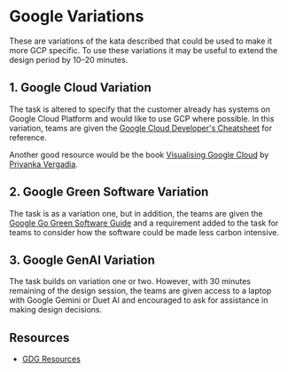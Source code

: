 # Google Variations

These are variations of the kata described that could be used to make it more GCP specific. To use these variations it may be useful to extend the design period by 10–20 minutes.

## 1. Google Cloud Variation

The task is altered to specify that the customer already has systems on Google Cloud Platform and would like to use GCP where possible. In this variation, teams are given the [Google Cloud Developer's Cheatsheet](./materials/google/gcp-poster.pdf) for reference. 

Another good resource would be the book [Visualising Google Cloud](https://cloud.google.com/blog/topics/developers-practitioners/introducing-visualizing-google-cloud-101-illustrated-references-cloud-engineers-and-architects) by [Priyanka Vergadia](https://www.linkedin.com/in/pvergadia/).

## 2. Google Green Software Variation

The task is as a variation one, but in addition, the teams are given the [Google Go Green Software Guide](./materials/google/google-green-software.pdf) and a requirement added to the task for teams to consider how the software could be made less carbon intensive.

## 3. Google GenAI Variation

The task builds on variation one or two. However, with 30 minutes remaining of the design session, the teams are given access to a laptop with Google Gemini or Duet AI and encouraged to ask for assistance in making design decisions.

## Resources

* [GDG Resources](https://communityleads.dev/home/event-resources/all-meetup-content/content-hub-cloud/cloud-architecture)

